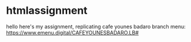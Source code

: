 # htmlassignment
hello here's my assignment, replicating cafe younes badaro branch menu:
https://www.emenu.digital/CAFEYOUNESBADARO.LB#
